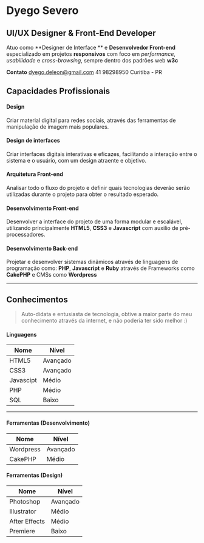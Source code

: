 Dyego Severo
=
UI/UX Designer & Front-End Developer
-

Atuo como **Designer de Interface ** e **Desenvolvedor Front-end** especializado em projetos **responsivos** com foco em *performance*, *usabilidade* e *cross-browsing*, sempre dentro dos padrões web **w3c**

**Contato**
dyego.deleon@gmail.com
41 98298950
Curitiba - PR

Capacidades Profissionais
-------------------------

#### <i class="icon-pencil"></i> Design

Criar material digital para redes sociais, através das ferramentas de manipulação de imagem mais populares.


#### <i class="icon-pencil"></i> Design de interfaces

Criar interfaces digitais interativas e eficazes, facilitando a interação entre o sistema e o usuário, com um design atraente e objetivo.


#### <i class="icon-sitemap"></i> Arquitetura Front-end
Analisar todo o fluxo do projeto e definir quais tecnologias deverão serão utilizadas durante o projeto para obter o resultado esperado.


#### <i class="icon-code"></i> Desenvolvimento Front-end

Desenvolver a interface do projeto de uma forma modular e escalável, utilizando principalmente **HTML5**, **CSS3** e **Javascript** com auxilio de pré-processadores.


#### <i class="icon-code"></i> Desenvolvimento Back-end

Projetar e desenvolver sistemas dinâmicos através de linguagens de programação como: **PHP**, **Javascript** e **Ruby** através de Frameworks como **CakePHP** e CMSs como **Wordpress**



----


Conhecimentos
-------------------

> Auto-didata e entusiasta de tecnologia, obtive a maior parte do meu conhecimento através da internet, e não poderia ter sido melhor :)

#### Linguagens 

Nome | Nível
---- | -----
HTML5 | Avançado
CSS3 | Avançado
Javascipt | Médio
PHP | Médio
SQL | Baixo

<hr>

#### Ferramentas (Desenvolvimento)

Nome | Nível
---- | -----
Wordpress | Avançado
CakePHP | Médio


#### Ferramentas (Design)

Nome | Nível
---- | -----
Photoshop | Avançado
Illustrator | Médio
After Effects | Médio
Premiere | Baixo
